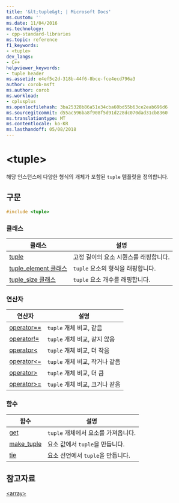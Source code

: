 ```yaml
---
title: '&lt;tuple&gt; | Microsoft Docs'
ms.custom: ''
ms.date: 11/04/2016
ms.technology:
- cpp-standard-libraries
ms.topic: reference
f1_keywords:
- <tuple>
dev_langs:
- C++
helpviewer_keywords:
- tuple header
ms.assetid: e4ef5c2d-318b-44f6-8bce-fce4ecd796a3
author: corob-msft
ms.author: corob
ms.workload:
- cplusplus
ms.openlocfilehash: 3ba25328b86a51e34cba60bd55b63ce2eab696d6
ms.sourcegitcommit: d55ac596ba8f908f5d91d228dc070dad31cb8360
ms.translationtype: MT
ms.contentlocale: ko-KR
ms.lasthandoff: 05/08/2018
---
```

# <a name="lttuplegt"></a>&lt;tuple&gt;

해당 인스턴스에 다양한 형식의 개체가 포함된 `tuple` 템플릿을 정의합니다.

## <a name="syntax"></a>구문

```cpp
#include <tuple>
```

### <a name="classes"></a>클래스

|클래스|설명|
|-|-|
|[tuple](../standard-library/tuple-class.md)|고정 길이의 요소 시퀀스를 래핑합니다.|
|[tuple_element 클래스](../standard-library/tuple-element-class-tuple.md)|`tuple` 요소의 형식을 래핑합니다.|
|[tuple_size 클래스](../standard-library/tuple-size-class-tuple.md)|`tuple` 요소 개수를 래핑합니다.|

### <a name="operators"></a>연산자

|연산자|설명|
|-|-|
|[operator==](../standard-library/tuple-operators.md#op_eq_eq)|`tuple` 개체 비교, 같음|
|[operator!=](../standard-library/tuple-operators.md#op_neq)|`tuple` 개체 비교, 같지 않음|
|[operator<](../standard-library/tuple-operators.md#op_lt)|`tuple` 개체 비교, 더 작음|
|[operator<=](../standard-library/tuple-operators.md#op_lt_eq)|`tuple` 개체 비교, 작거나 같음|
|[operator>](../standard-library/tuple-operators.md#op_gt)|`tuple` 개체 비교, 더 큼|
|[operator>=](../standard-library/tuple-operators.md#op_gt_eq)|`tuple` 개체 비교, 크거나 같음|

### <a name="functions"></a>함수

|함수|설명|
|-|-|
|[get](../standard-library/tuple-functions.md#get)|`tuple` 개체에서 요소를 가져옵니다.|
|[make_tuple](../standard-library/tuple-functions.md#make_tuple)|요소 값에서 `tuple`을 만듭니다.|
|[tie](../standard-library/tuple-functions.md#tie)|요소 선언에서 `tuple`을 만듭니다.|

## <a name="see-also"></a>참고자료

[\<array>](../standard-library/array.md)<br/>
